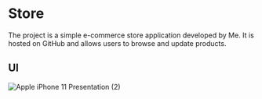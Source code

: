 # Store
The project is a simple e-commerce store application developed by Me. It is hosted on GitHub and allows users to browse and update products.

## UI
![Apple iPhone 11 Presentation (2)](https://github.com/MohamedEssam-900009/store/assets/77198018/ba3a3937-13ba-46c6-9e50-8f2cc60106b8)
